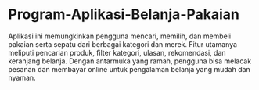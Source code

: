 # Program-Aplikasi-Belanja-Pakaian
Aplikasi ini memungkinkan pengguna mencari, memilih, dan membeli pakaian serta sepatu dari berbagai kategori dan merek. Fitur utamanya meliputi pencarian produk, filter kategori, ulasan, rekomendasi, dan keranjang belanja. Dengan antarmuka yang ramah, pengguna bisa melacak pesanan dan membayar online untuk pengalaman belanja yang mudah dan nyaman.
